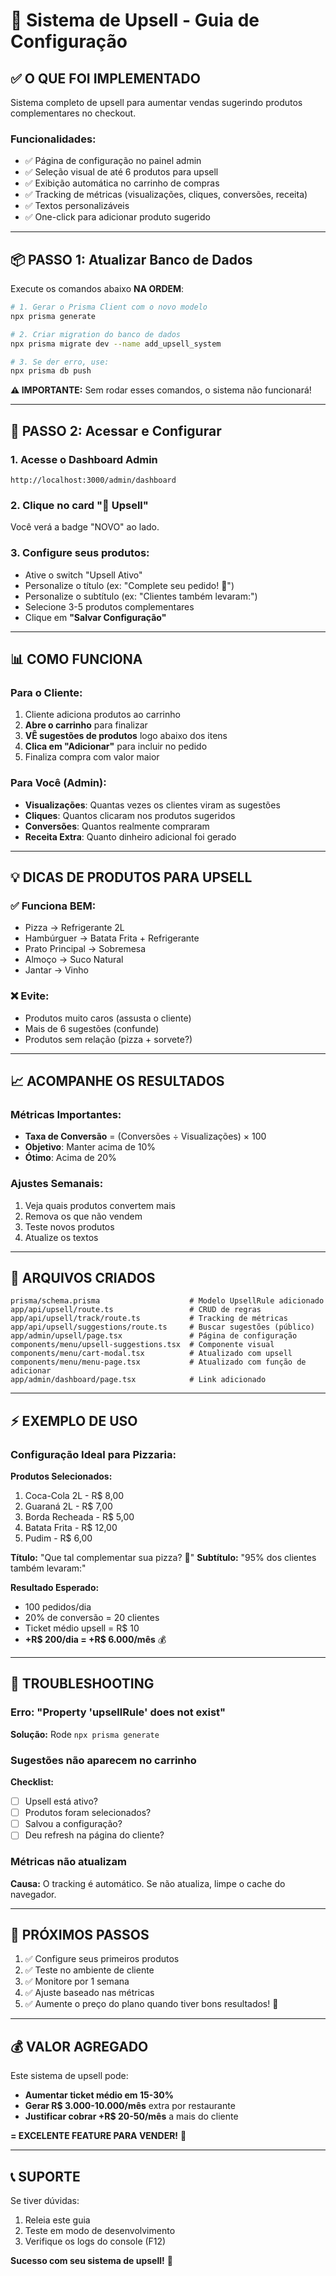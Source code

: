 # 🎯 Sistema de Upsell - Guia de Configuração

## ✅ O QUE FOI IMPLEMENTADO

Sistema completo de upsell para aumentar vendas sugerindo produtos complementares no checkout.

### Funcionalidades:
- ✅ Página de configuração no painel admin
- ✅ Seleção visual de até 6 produtos para upsell
- ✅ Exibição automática no carrinho de compras
- ✅ Tracking de métricas (visualizações, cliques, conversões, receita)
- ✅ Textos personalizáveis
- ✅ One-click para adicionar produto sugerido

---

## 📦 PASSO 1: Atualizar Banco de Dados

Execute os comandos abaixo **NA ORDEM**:

```bash
# 1. Gerar o Prisma Client com o novo modelo
npx prisma generate

# 2. Criar migration do banco de dados
npx prisma migrate dev --name add_upsell_system

# 3. Se der erro, use:
npx prisma db push
```

**⚠️ IMPORTANTE:** Sem rodar esses comandos, o sistema não funcionará!

---

## 🚀 PASSO 2: Acessar e Configurar

### 1. Acesse o Dashboard Admin
```
http://localhost:3000/admin/dashboard
```

### 2. Clique no card **"🎯 Upsell"**
Você verá a badge "NOVO" ao lado.

### 3. Configure seus produtos:
- Ative o switch "Upsell Ativo"
- Personalize o título (ex: "Complete seu pedido! 🎉")
- Personalize o subtítulo (ex: "Clientes também levaram:")
- Selecione 3-5 produtos complementares
- Clique em **"Salvar Configuração"**

---

## 📊 COMO FUNCIONA

### Para o Cliente:
1. Cliente adiciona produtos ao carrinho
2. **Abre o carrinho** para finalizar
3. **VÊ sugestões de produtos** logo abaixo dos itens
4. **Clica em "Adicionar"** para incluir no pedido
5. Finaliza compra com valor maior

### Para Você (Admin):
- **Visualizações**: Quantas vezes os clientes viram as sugestões
- **Cliques**: Quantos clicaram nos produtos sugeridos
- **Conversões**: Quantos realmente compraram
- **Receita Extra**: Quanto dinheiro adicional foi gerado

---

## 💡 DICAS DE PRODUTOS PARA UPSELL

### ✅ Funciona BEM:
- Pizza → Refrigerante 2L
- Hambúrguer → Batata Frita + Refrigerante
- Prato Principal → Sobremesa
- Almoço → Suco Natural
- Jantar → Vinho

### ❌ Evite:
- Produtos muito caros (assusta o cliente)
- Mais de 6 sugestões (confunde)
- Produtos sem relação (pizza + sorvete?)

---

## 📈 ACOMPANHE OS RESULTADOS

### Métricas Importantes:
- **Taxa de Conversão** = (Conversões ÷ Visualizações) × 100
- **Objetivo**: Manter acima de 10%
- **Ótimo**: Acima de 20%

### Ajustes Semanais:
1. Veja quais produtos convertem mais
2. Remova os que não vendem
3. Teste novos produtos
4. Atualize os textos

---

## 🎨 ARQUIVOS CRIADOS

```
prisma/schema.prisma                    # Modelo UpsellRule adicionado
app/api/upsell/route.ts                 # CRUD de regras
app/api/upsell/track/route.ts           # Tracking de métricas
app/api/upsell/suggestions/route.ts     # Buscar sugestões (público)
app/admin/upsell/page.tsx               # Página de configuração
components/menu/upsell-suggestions.tsx  # Componente visual
components/menu/cart-modal.tsx          # Atualizado com upsell
components/menu/menu-page.tsx           # Atualizado com função de adicionar
app/admin/dashboard/page.tsx            # Link adicionado
```

---

## ⚡ EXEMPLO DE USO

### Configuração Ideal para Pizzaria:

**Produtos Selecionados:**
1. Coca-Cola 2L - R$ 8,00
2. Guaraná 2L - R$ 7,00
3. Borda Recheada - R$ 5,00
4. Batata Frita - R$ 12,00
5. Pudim - R$ 6,00

**Título:** "Que tal complementar sua pizza? 🍕"
**Subtítulo:** "95% dos clientes também levaram:"

**Resultado Esperado:**
- 100 pedidos/dia
- 20% de conversão = 20 clientes
- Ticket médio upsell = R$ 10
- **+R$ 200/dia = +R$ 6.000/mês** 💰

---

## 🐛 TROUBLESHOOTING

### Erro: "Property 'upsellRule' does not exist"
**Solução:** Rode `npx prisma generate`

### Sugestões não aparecem no carrinho
**Checklist:**
- [ ] Upsell está ativo?
- [ ] Produtos foram selecionados?
- [ ] Salvou a configuração?
- [ ] Deu refresh na página do cliente?

### Métricas não atualizam
**Causa:** O tracking é automático. Se não atualiza, limpe o cache do navegador.

---

## 🎯 PRÓXIMOS PASSOS

1. ✅ Configure seus primeiros produtos
2. ✅ Teste no ambiente de cliente
3. ✅ Monitore por 1 semana
4. ✅ Ajuste baseado nas métricas
5. ✅ Aumente o preço do plano quando tiver bons resultados! 💪

---

## 💰 VALOR AGREGADO

Este sistema de upsell pode:
- **Aumentar ticket médio em 15-30%**
- **Gerar R$ 3.000-10.000/mês** extra por restaurante
- **Justificar cobrar +R$ 20-50/mês** a mais do cliente

**= EXCELENTE FEATURE PARA VENDER!** 🚀

---

## 📞 SUPORTE

Se tiver dúvidas:
1. Releia este guia
2. Teste em modo de desenvolvimento
3. Verifique os logs do console (F12)

**Sucesso com seu sistema de upsell!** 🎉
